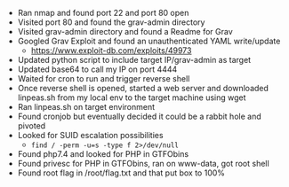 
- Ran nmap and found port 22 and port 80 open
- Visited port 80 and found the grav-admin directory
- Visited grav-admin directory and found a Readme for Grav
- Googled Grav Exploit and found an unauthenticated YAML write/update
	- https://www.exploit-db.com/exploits/49973
- Updated python script to include target IP/grav-admin as target
- Updated base64 to call my IP on port 4444
- Waited for cron to run and trigger reverse shell
- Once reverse shell is opened, started a web server and downloaded linpeas.sh from my local env to the target machine using wget
- Ran linpeas.sh on target environment
- Found cronjob but eventually decided it could be a rabbit hole and pivoted
- Looked for SUID escalation possibilities
	- `find / -perm -u=s -type f 2>/dev/null`
- Found php7.4 and looked for PHP in GTFObins
- Found privesc for PHP in GTFObins, ran on www-data, got root shell
- Found root flag in /root/flag.txt and that put box to 100%